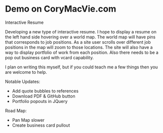 Demo on CoryMacVie.com
==============

Interactive Resume

Developing a new type of interactive resume. I hope to display a resume on the left hand side hovering over a world map.
The world map will have pins that corresponds to job positions.  As a site user scrolls over different job positions in
the map will zoom to those locations.  The site will also have a way to display portfolio of work from each position. 
Also there needs to be a pop out business card with vcard capability. 

I plan on writing this myself, but if you could teach me a few things then you are welcome to help.

Notable Updates:

- Add quote bubbles to references
- Download PDF &  GitHub button
- Portfolio popouts in JQuery

Road Map:

- Pan Map slower
- Create business card pullout
